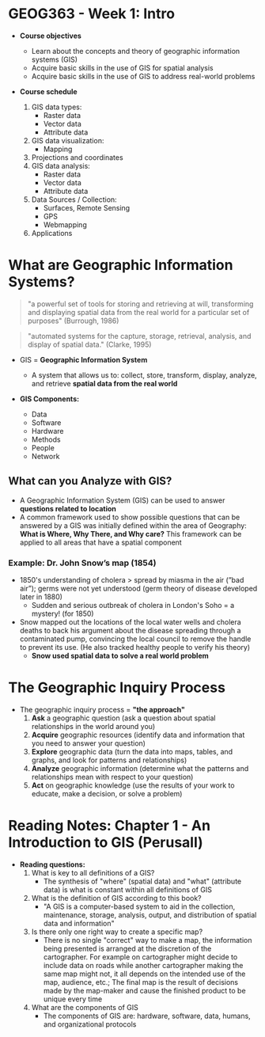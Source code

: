 # GEOG363 - Week 1: Intro
- **Course objectives**
    - Learn about the concepts and theory of geographic information systems (GIS)
    - Acquire basic skills in the use of GIS for spatial analysis
    - Acquire basic skills  in the use of GIS to address real-world problems

- **Course schedule**
    1. GIS data types:     
        - Raster data
        - Vector data
        - Attribute data
    2. GIS data visualization:
        - Mapping
    3. Projections and coordinates
    4. GIS data analysis:
        - Raster data
        - Vector data
        - Attribute data
    5. Data Sources / Collection:
        - Surfaces, Remote Sensing
        - GPS
        - Webmapping
    6. Applications

# What are Geographic Information Systems?
> "a powerful set of tools for storing and retrieving at will, transforming and displaying spatial data from the real  world for a particular set of purposes" (Burrough, 1986)

> "automated systems for the capture, storage, retrieval, analysis, and display of spatial data." (Clarke, 1995)

- GIS = **Geographic Information System**
    - A system that allows us to: collect, store, transform, display, analyze, and retrieve **spatial data from the real world**

- **GIS Components:**
    - Data
    - Software
    - Hardware
    - Methods
    - People
    - Network

## What can you Analyze with GIS?
- A Geographic Information System (GIS) can be used to answer **questions related to location**
- A common framework used to show possible questions that can be answered by a GIS was initially defined within the area of Geography: **What is Where, Why There, and Why care?** This framework can be applied to all areas that have a spatial component

### Example: Dr. John Snow’s map (1854)
- 1850's understanding of cholera > spread by miasma in the air (”bad air”); germs were not yet understood (germ theory of disease developed later in 1880)
    - Sudden and serious outbreak of cholera in London's Soho = a mystery! (for 1850)
- Snow mapped out the locations of the local water wells and cholera deaths to back his argument about the disease spreading through a contaminated pump, convincing the local council to remove the handle to prevent its use. (He also tracked healthy people to verify his theory)
    - **Snow used spatial data to solve a real world problem**

# The Geographic Inquiry Process
- The geographic inquiry process = **"the approach"**
    1. **Ask** a geographic question (ask a question about spatial relationships in the world around you)
    2. **Acquire** geographic resources (identify data and information that you need to answer your question)
    3. **Explore** geographic data (turn the data into maps, tables, and graphs, and look for patterns and relationships)
    4. **Analyze** geographic information (determine what the patterns and relationships mean with respect to your question)
    5. **Act** on geographic knowledge (use the results of your work to educate, make a decision, or solve a problem)

# Reading Notes: Chapter 1 - An Introduction to GIS (Perusall)
- **Reading questions:**
    1. What is key to all definitions of a GIS?
        - The synthesis of "where" (spatial data) and "what" (attribute data) is what is constant within all definitions of GIS
    2. What is the definition of GIS according to this book?
        - "A GIS is a computer-based system to aid in the collection, maintenance, storage, analysis, output, and distribution of spatial data and information"
    3. Is there only one right way to create a specific map?
        - There is no single "correct" way to make a map, the information being presented is arranged at the discretion of the cartographer. For example on cartographer might decide to include data on roads while another cartographer making the same map might not, it all depends on the intended use of the map, audience, etc.; The final map is the result of decisions made by the map-maker and cause the finished product to be unique every time
    4. What are the components of GIS
        - The components of GIS are: hardware, software, data, humans, and organizational protocols
